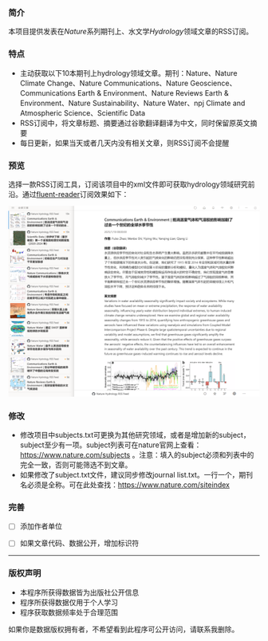 ### 简介

本项目提供发表在*Nature*系列期刊上、水文学*Hydrology*领域文章的RSS订阅。

### 特点

- 主动获取以下10本期刊上hydrology领域文章。期刊：Nature、Nature Climate Change、Nature Communications、Nature Geoscience、Communications Earth & Environment、Nature Reviews Earth & Environment、Nature Sustainability、Nature Water、npj Climate and Atmospheric Science、Scientific Data
- RSS订阅中，将文章标题、摘要通过谷歌翻译翻译为中文，同时保留原英文摘要
- 每日更新，如果当天或者几天内没有相关文章，则RSS订阅不会提醒

### 预览

选择一款RSS订阅工具，订阅该项目中的xml文件即可获取hydrology领域研究前沿。通过[fluent-reader](https://github.com/yang991178/fluent-reader)订阅效果如下：

![](./pic/demo.png)

### 修改

- 修改项目中subjects.txt可更换为其他研究领域，或者是增加新的subject，subject至少有一项。subject列表可在nature官网上查看：https://www.nature.com/subjects 。注意：填入的subject必须和列表中的完全一致，否则可能筛选不到文章。
- 如果修改了subject.txt文件，建议同步修改journal list.txt。一行一个，期刊名必须是全称。可在此处查找：https://www.nature.com/siteindex

### 完善

- [ ] 添加作者单位

- [ ] 如果文章代码、数据公开，增加标识符

---

### 版权声明

- 本程序所获得数据皆为出版社公开信息
- 程序所获得数据仅用于个人学习
- 程序获取数据频率处于合理范围

如果你是数据版权拥有者，不希望看到此程序可公开访问，请联系我删除。
